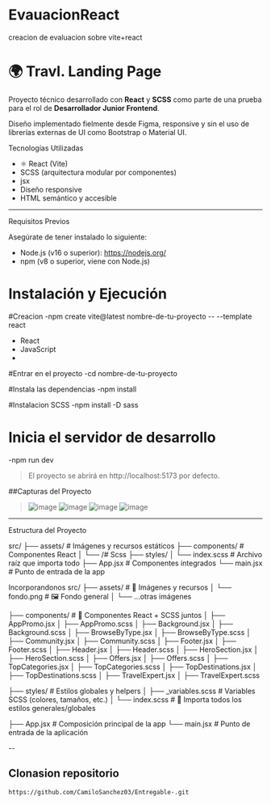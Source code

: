 # EvauacionReact
creacion de evaluacion sobre vite+react
# 🌍 Travl. Landing Page

Proyecto técnico desarrollado con **React** y **SCSS** como parte de una prueba para el rol de **Desarrollador Junior Frontend**.

Diseño implementado fielmente desde Figma,  responsive y sin el uso de librerías externas de UI como Bootstrap o Material UI.


 Tecnologías Utilizadas

- ⚛ React (Vite)
-  SCSS (arquitectura modular por componentes)
- jsx 
-  Diseño responsive
- HTML semántico y accesible

---
Requisitos Previos

Asegúrate de tener instalado lo siguiente:

- Node.js (v16 o superior): https://nodejs.org/
- npm (v8 o superior, viene con Node.js)


# Instalación y Ejecución
#Creacion 
-npm create vite@latest nombre-de-tu-proyecto -- --template react
- React
- JavaScript
- 
#Entrar en el proyecto 
-cd nombre-de-tu-proyecto

#Instala las dependencias
-npm install

#Instalacion SCSS
-npm install -D sass

# Inicia el servidor de desarrollo
-npm run dev
> El proyecto se abrirá en http://localhost:5173 por defecto.




##Capturas del Proyecto

> ![image](https://github.com/user-attachments/assets/272915ef-19b5-456a-b29f-5718ddcd7437)
> ![image](https://github.com/user-attachments/assets/31cbfea3-48a8-4a05-aea3-5fcd67fd2df2)
> ![image](https://github.com/user-attachments/assets/f14e719e-b677-4575-90a5-4ee109ec17f9)
> ![image](https://github.com/user-attachments/assets/580af545-a5b0-4998-b607-6678f9c02cae)


---

Estructura del Proyecto

src/
├── assets/ # Imágenes y recursos estáticos
├── components/ # Componentes React
│         └── /# Scss
├── styles/ 
│     └── index.scss # Archivo raíz que importa todo
├── App.jsx # Componentes integrados
└── main.jsx # Punto de entrada de la app

Incorporandonos 
src/
├── assets/                     # 📂 Imágenes y recursos
│   └── fondo.png              # 🖼️ Fondo general
│   └── ...otras imágenes

├── components/                # 📂 Componentes React + SCSS juntos
│   ├── AppPromo.jsx
│   ├── AppPromo.scss
│   ├── Background.jsx
│   ├── Background.scss
│   ├── BrowseByType.jsx
│   ├── BrowseByType.scss
│   ├── Community.jsx
│   ├── Community.scss
│   ├── Footer.jsx
│   ├── Footer.scss
│   ├── Header.jsx
│   ├── Header.scss
│   ├── HeroSection.jsx
│   ├── HeroSection.scss
│   ├── Offers.jsx
│   ├── Offers.scss
│   ├── TopCategories.jsx
│   ├── TopCategories.scss
│   ├── TopDestinations.jsx
│   ├── TopDestinations.scss
│   ├── TravelExpert.jsx
│   ├── TravelExpert.scss

├── styles/                    #  Estilos globales y helpers
│   ├── _variables.scss        #  Variables SCSS (colores, tamaños, etc.)
│   └── index.scss             # 🧵 Importa todos los estilos generales/globales

├── App.jsx                    #  Composición principal de la app
└── main.jsx                   #  Punto de entrada de la aplicación



--


## Clonasion repositorio

```bash
https://github.com/CamiloSanchez03/Entregable-.git
